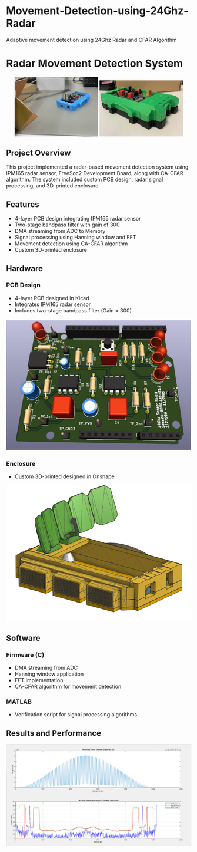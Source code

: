 # Movement-Detection-using-24Ghz-Radar
Adaptive movement detection using 24Ghz Radar and CFAR Algorithm


# Radar Movement Detection System
<p align="center">
  <img src="./docs/fig/top.jpg" width="45%" alt="Top View">
    <img src="./docs/fig/bot.jpg" width="45%" alt="Top View">

</p>


## Project Overview
This project implemented a radar-based movement detection system using  IPM165 radar sensor, FreeSoc2 Development Board, along with CA-CFAR algorithm. The system included custom PCB design, radar signal processing, and 3D-printed enclosure.

## Features
- 4-layer PCB design integrating IPM165 radar sensor
- Two-stage bandpass filter with gain of 300
- DMA streaming from ADC to Memory
- Signal processing using Hanning window and FFT
- Movement detection using CA-CFAR algorithm
- Custom 3D-printed enclosure

## Hardware
### PCB Design
- 4-layer PCB designed in Kicad
- Integrates IPM165 radar sensor
- Includes two-stage bandpass filter (Gain = 300)

![PCB](./docs/fig/top_pcb.png)


### Enclosure
- Custom 3D-printed designed in Onshape

![Enclosure](./docs/fig/enclosure.png)

## Software
### Firmware (C)
- DMA streaming from ADC
- Hanning window application
- FFT implementation
- CA-CFAR algorithm for movement detection

### MATLAB
- Verification script for signal processing algorithms


## Results and Performance
![Results](./docs/fig/result.png)

